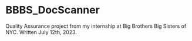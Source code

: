 # BBBS_DocScanner
Quality Assurance project from my internship at Big Brothers Big Sisters of NYC. Written July 12th, 2023. 
